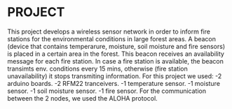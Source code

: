 # PROJECT
This project develops a wireless sensor network in order to inform fire stations for the environmental conditions in large forest areas.
A beacon (device that contains temperarure, moisture, soil moisture and fire sensors) is placed in a certain area in the forest.
This beacon receives an availability message for each fire station.
In case a fire station is available, the beacon transimts env. conditions every 15 mins, otherwise (fire station unavailability) it stops transmiting information.
For this project we used:
 -2 arduino boards.
 -2 RFM22 tranceivers.
 -1 temperature sensor.
 -1 moisture sensor.
 -1 soil moisture sensor.
 -1 fire sensor.
For the communication between the 2 nodes, we used the ALOHA protocol.
